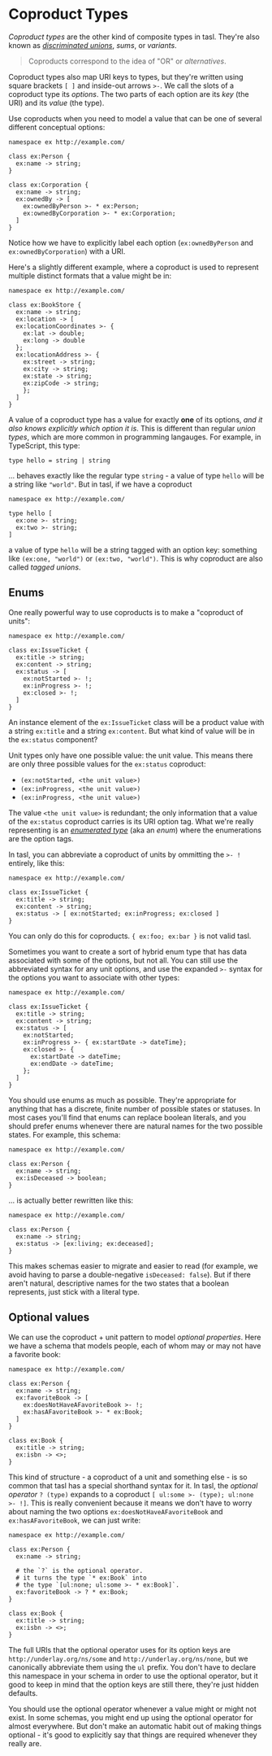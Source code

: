 # Coproduct Types

_Coproduct types_ are the other kind of composite types in tasl. They're also known as [_discriminated unions_](https://en.wikipedia.org/wiki/Tagged_union), _sums_, or _variants_.

> Coproducts correspond to the idea of "OR" or _alternatives_.

Coproduct types also map URI keys to types, but they're written using square brackets `[ ]` and inside-out arrows `>-`. We call the slots of a coproduct type its _options_. The two parts of each option are its _key_ (the URI) and its _value_ (the type).

Use coproducts when you need to model a value that can be one of several different conceptual options:

```tasl
namespace ex http://example.com/

class ex:Person {
  ex:name -> string;
}

class ex:Corporation {
  ex:name -> string;
  ex:ownedBy -> [
    ex:ownedByPerson >- * ex:Person;
    ex:ownedByCorporation >- * ex:Corporation;
  ]
}
```

Notice how we have to explicitly label each option (`ex:ownedByPerson` and `ex:ownedByCorporation`) with a URI.

Here's a slightly different example, where a coproduct is used to represent multiple distinct formats that a value might be in:

```tasl
namespace ex http://example.com/

class ex:BookStore {
  ex:name -> string;
  ex:location -> [
  ex:locationCoordinates >- {
    ex:lat -> double;
    ex:long -> double
  };
  ex:locationAddress >- {
    ex:street -> string;
    ex:city -> string;
    ex:state -> string;
    ex:zipCode -> string;
    };
  ]
}
```

A value of a coproduct type has a value for exactly **one** of its options, _and it also knows explicitly which option it is_. This is different than regular _union types_, which are more common in programming langauges. For example, in TypeScript, this type:

```
type hello = string | string
```

... behaves exactly like the regular type `string` - a value of type `hello` will be a string like `"world"`. But in tasl, if we have a coproduct

```tasl
namespace ex http://example.com/

type hello [
  ex:one >- string;
  ex:two >- string;
]
```

a value of type `hello` will be a string tagged with an option key: something like `(ex:one, "world")` or `(ex:two, "world")`. This is why coproduct are also called _tagged unions_.

## Enums

One really powerful way to use coproducts is to make a "coproduct of units":

```tasl
namespace ex http://example.com/

class ex:IssueTicket {
  ex:title -> string;
  ex:content -> string;
  ex:status -> [
    ex:notStarted >- !;
    ex:inProgress >- !;
    ex:closed >- !;
  ]
}
```

An instance element of the `ex:IssueTicket` class will be a product value with a string `ex:title` and a string `ex:content`. But what kind of value will be in the `ex:status` component?

Unit types only have one possible value: the unit value. This means there are only three possible values for the `ex:status` coproduct:

-   `(ex:notStarted, <the unit value>)`
-   `(ex:inProgress, <the unit value>)`
-   `(ex:inProgress, <the unit value>)`

The value `<the unit value>` is redundant; the only information that a value of the `ex:status` coproduct carries is its URI option tag. What we're really representing is an [_enumerated type_](https://en.wikipedia.org/wiki/Enumerated_type) (aka an _enum_) where the enumerations are the option tags.

In tasl, you can abbreviate a coproduct of units by ommitting the `>- !` entirely, like this:

```tasl
namespace ex http://example.com/

class ex:IssueTicket {
  ex:title -> string;
  ex:content -> string;
  ex:status -> [ ex:notStarted; ex:inProgress; ex:closed ]
}
```

You can only do this for coproducts. `{ ex:foo; ex:bar }` is not valid tasl.

Sometimes you want to create a sort of hybrid enum type that has data associated with some of the options, but not all. You can still use the abbreviated syntax for any unit options, and use the expanded `>-` syntax for the options you want to associate with other types:

```tasl
namespace ex http://example.com/

class ex:IssueTicket {
  ex:title -> string;
  ex:content -> string;
  ex:status -> [
    ex:notStarted;
    ex:inProgress >- { ex:startDate -> dateTime};
    ex:closed >- {
      ex:startDate -> dateTime;
      ex:endDate -> dateTime;
    };
  ]
}
```

You should use enums as much as possible. They're appropriate for anything that has a discrete, finite number of possible states or statuses. In most cases you'll find that enums can replace boolean literals, and you should prefer enums whenever there are natural names for the two possible states. For example, this schema:

```tasl
namespace ex http://example.com/

class ex:Person {
  ex:name -> string;
  ex:isDeceased -> boolean;
}
```

... is actually better rewritten like this:

```tasl
namespace ex http://example.com/

class ex:Person {
  ex:name -> string;
  ex:status -> [ex:living; ex:deceased];
}
```

This makes schemas easier to migrate and easier to read (for example, we avoid having to parse a double-negative `isDeceased: false`). But if there aren't natural, descriptive names for the two states that a boolean represents, just stick with a literal type.

## Optional values

We can use the coproduct + unit pattern to model _optional properties_. Here we have a schema that models people, each of whom may or may not have a favorite book:

```tasl
namespace ex http://example.com/

class ex:Person {
  ex:name -> string;
  ex:favoriteBook -> [
    ex:doesNotHaveAFavoriteBook >- !;
    ex:hasAFavoriteBook >- * ex:Book;
  ]
}

class ex:Book {
  ex:title -> string;
  ex:isbn -> <>;
}
```

This kind of structure - a coproduct of a unit and something else - is so common that tasl has a special shorthand syntax for it. In tasl, the _optional operator_ `? (type)` expands to a coproduct `[ ul:some >- (type); ul:none >- !]`. This is really convenient because it means we don't have to worry about naming the two options `ex:doesNotHaveAFavoriteBook` and `ex:hasAFavoriteBook`, we can just write:

```tasl
namespace ex http://example.com/

class ex:Person {
  ex:name -> string;

  # the `?` is the optional operator.
  # it turns the type `* ex:Book` into
  # the type `[ul:none; ul:some >- * ex:Book]`.
  ex:favoriteBook -> ? * ex:Book;
}

class ex:Book {
  ex:title -> string;
  ex:isbn -> <>;
}
```

The full URIs that the optional operator uses for its option keys are `http://underlay.org/ns/some` and `http://underlay.org/ns/none`, but we canonically abbreviate them using the `ul` prefix. You don't have to declare this namespace in your schema in order to use the optional operator, but it good to keep in mind that the option keys are still there, they're just hidden defaults.

You should use the optional operator whenever a value might or might not exist. In some schemas, you might end up using the optional operator for almost everywhere. But don't make an automatic habit out of making things optional - it's good to explicitly say that things are required whenever they really are.
